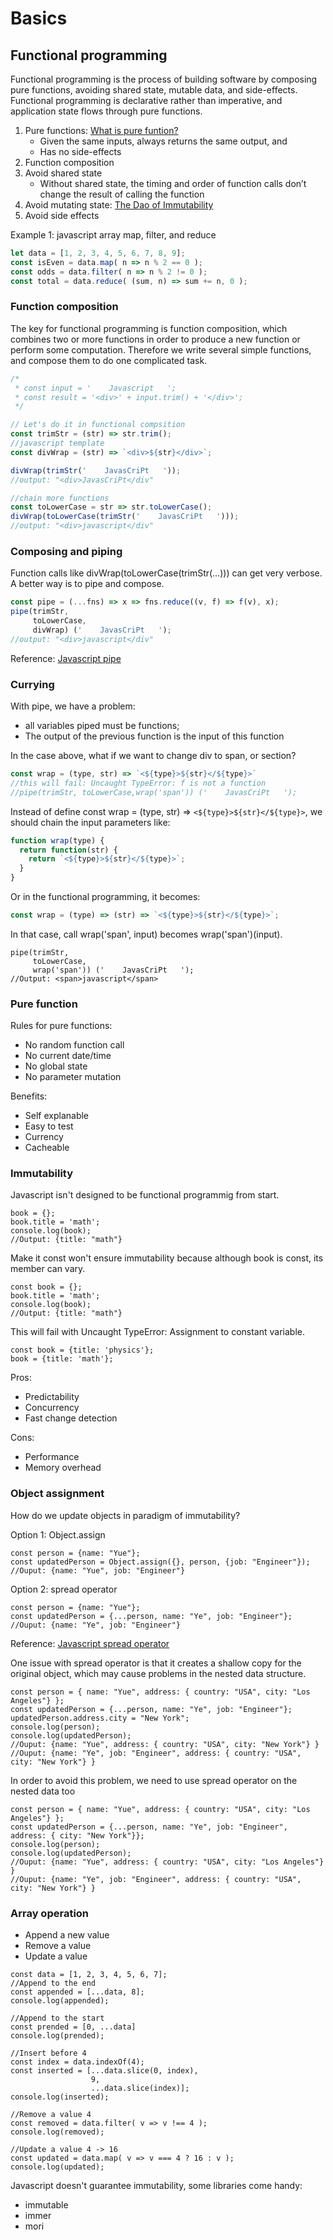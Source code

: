 # Basics

## Functional programming

Functional programming is the process of building software by composing pure functions, avoiding shared state, mutable data, and side-effects. Functional programming is declarative rather than imperative, and application state flows through pure functions.
1. Pure functions: [What is pure funtion?](https://medium.com/javascript-scene/master-the-javascript-interview-what-is-a-pure-function-d1c076bec976)
   - Given the same inputs, always returns the same output, and
   - Has no side-effects
2. Function composition
3. Avoid shared state
   - Without shared state, the timing and order of function calls don’t change the result of calling the function
4. Avoid mutating state: [The Dao of Immutability](https://medium.com/javascript-scene/the-dao-of-immutability-9f91a70c88cd)
5. Avoid side effects

Example 1: javascript array map, filter, and reduce
```javascript
let data = [1, 2, 3, 4, 5, 6, 7, 8, 9];
const isEven = data.map( n => n % 2 == 0 );
const odds = data.filter( n => n % 2 != 0 );
const total = data.reduce( (sum, n) => sum += n, 0 );
```

### Function composition
The key for functional programming is function composition, which combines two or more functions in order to produce a new function or perform some computation. Therefore we write several simple functions, and compose them to do one complicated task.

```javascript
/*
 * const input = '    Javascript   ';
 * const result = '<div>' + input.trim() + '</div>';
 */

// Let's do it in functional compsition
const trimStr = (str) => str.trim();
//javascript template 
const divWrap = (str) => `<div>${str}</div>`; 

divWrap(trimStr('    JavasCriPt   '));
//output: "<div>JavasCriPt</div"

//chain more functions
const toLowerCase = str => str.toLowerCase();
divWrap(toLowerCase(trimStr('    JavasCriPt   ')));
//output: "<div>javascript</div"
```

### Composing and piping
Function calls like divWrap(toLowerCase(trimStr(...))) can get very verbose. A better way is to pipe and compose.

```javascript
const pipe = (...fns) => x => fns.reduce((v, f) => f(v), x);
pipe(trimStr,
     toLowerCase,
     divWrap) ('    JavasCriPt   ');
//output: "<div>javascript</div"
```
Reference: [Javascript pipe](https://medium.com/free-code-camp/pipe-and-compose-in-javascript-5b04004ac937) 

### Currying
With pipe, we have a problem:
- all variables piped must be functions;
- The output of the previous function is the input of this function

In the case above, what if we want to change div to span, or section? 

```javascript
const wrap = (type, str) => `<${type}>${str}</${type}>`
//this will fail: Uncaught TypeError: f is not a function
//pipe(trimStr, toLowerCase,wrap('span')) ('    JavasCriPt   ');
```

Instead of define const wrap = (type, str) => `<${type}>${str}</${type}>`, we should chain the input parameters like:
```javascript
function wrap(type) {
  return function(str) {
    return `<${type}>${str}</${type}>`;
  }
}
```

Or in the functional programming, it becomes:
```javascript
const wrap = (type) => (str) => `<${type}>${str}</${type}>`;
```

In that case, call wrap('span', input) becomes wrap('span')(input). 
```
pipe(trimStr,
     toLowerCase,
     wrap('span')) ('    JavasCriPt   ');
//Output: <span>javascript</span>
```

### Pure function
Rules for pure functions:
- No random function call
- No current date/time
- No global state
- No parameter mutation

Benefits:
- Self explanable
- Easy to test
- Currency
- Cacheable

### Immutability
Javascript isn't designed to be functional programmig from start. 
```
book = {};
book.title = 'math';
console.log(book);
//Output: {title: "math"}
```

Make it const won't ensure immutability because although book is const, its member can vary.
```
const book = {};
book.title = 'math';
console.log(book);
//Output: {title: "math"}
```
This will fail with Uncaught TypeError: Assignment to constant variable.
```
const book = {title: 'physics'};
book = {title: 'math'};
```

Pros:
- Predictability
- Concurrency
- Fast change detection

Cons:
- Performance
- Memory overhead

### Object assignment

How do we update objects in paradigm of immutability?

Option 1: Object.assign
```
const person = {name: "Yue"};
const updatedPerson = Object.assign({}, person, {job: "Engineer"});
//Ouput: {name: "Yue", job: "Engineer"}
```

Option 2: spread operator
```
const person = {name: "Yue"};
const updatedPerson = {...person, name: "Ye", job: "Engineer"};
//Ouput: {name: "Ye", job: "Engineer"}
```
Reference: [Javascript spread operator](https://medium.com/coding-at-dawn/how-to-use-the-spread-operator-in-javascript-b9e4a8b06fab)

One issue with spread operator is that it creates a shallow copy for the original object, which may cause problems in the nested data structure.
```
const person = { name: "Yue", address: { country: "USA", city: "Los Angeles"} };
const updatedPerson = {...person, name: "Ye", job: "Engineer"};
updatedPerson.address.city = "New York";
console.log(person);
console.log(updatedPerson);
//Ouput: {name: "Yue", address: { country: "USA", city: "New York"} }
//Ouput: {name: "Ye", job: "Engineer", address: { country: "USA", city: "New York"} }
```

In order to avoid this problem, we need to use spread operator on the nested data too
```
const person = { name: "Yue", address: { country: "USA", city: "Los Angeles"} };
const updatedPerson = {...person, name: "Ye", job: "Engineer", address: { city: "New York"}};
console.log(person);
console.log(updatedPerson);
//Ouput: {name: "Yue", address: { country: "USA", city: "Los Angeles"} }
//Ouput: {name: "Ye", job: "Engineer", address: { country: "USA", city: "New York"} }
```

### Array operation
- Append a new value
- Remove a value
- Update a value

```
const data = [1, 2, 3, 4, 5, 6, 7];
//Append to the end
const appended = [...data, 8];
console.log(appended);

//Append to the start
const prended = [0, ...data]
console.log(prended);

//Insert before 4
const index = data.indexOf(4);
const inserted = [...data.slice(0, index),
                  9,
                  ...data.slice(index)];
console.log(inserted);

//Remove a value 4
const removed = data.filter( v => v !== 4 );
console.log(removed);

//Update a value 4 -> 16
const updated = data.map( v => v === 4 ? 16 : v );
console.log(updated); 

```

Javascript doesn't guarantee immutability, some libraries come handy:
- immutable
- immer
- mori 

